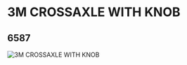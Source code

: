 # 3M CROSSAXLE WITH KNOB
## 6587
![3M CROSSAXLE WITH KNOB](https://lc-www-live-s.legocdn.com/media/bricks/5/2/4113884.jpg)